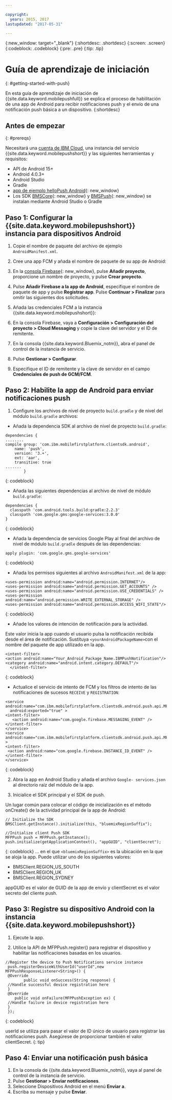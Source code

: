 ```yaml
---

copyright:
  years: 2015, 2017
lastupdated: "2017-05-31"

---
```


{:new_window: target="_blank"}
{:shortdesc: .shortdesc}
{:screen: .screen}
{:codeblock: .codeblock}
{:pre: .pre}
{:tip: .tip}

# Guía de aprendizaje de iniciación
{: #getting-started-with-push}

En esta guía de aprendizaje de iniciación de {{site.data.keyword.mobilepushfull}} se explica el proceso de habilitación de una app de Android para recibir notificaciones push y el envío de una notificación push básica a un dispositivo.
{:shortdesc}

<div id="prerequisites"></div>

## Antes de empezar
{: #prereqs}

Necesitará una [cuenta de IBM Cloud](https://console.bluemix.net/registration/), una instancia del servicio {{site.data.keyword.mobilepushshort}} y las siguientes herramientas y requisitos:

  * API de Android 15+
  * Android 4.0.3+
  * Android Studio
  * Gradle
  * [app de ejemplo helloPush Android](https://github.com/ibm-bluemix-mobile-services/bms-samples-android-hellopush){: new_window}
  * Los SDK [BMSCore](https://github.com/ibm-bluemix-mobile-services/bms-clientsdk-android-core){: new_window} y
  [BMSPush](https://github.com/ibm-bluemix-mobile-services/bms-clientsdk-android-push){: new_window} se instalan mediante
  Android Studio o Gradle

## Paso 1: Configurar la {{site.data.keyword.mobilepushshort}} instancia para dispositivos Android

1. Copie el nombre de paquete del archivo de ejemplo `AndroidManifest.xml`.

2. Cree una app FCM y añada el nombre de paquete de su app de Android:
  1. En la [consola Firebase](https://console.firebase.google.com){: new_window}, pulse **Añadir proyecto**, proporcione un nombre  de proyecto, y pulse **Crear proyecto**.
  2. Pulse **Añadir Firebase a la app de Android**, especifique el nombre de paquete de app y pulse **Registrar app**. Pulse **Continuar &gt; Finalizar** para omitir las siguientes dos solicitudes. 

3. Añada las credenciales FCM a la instancia {{site.data.keyword.mobilepushshort}}:
  1. En la consola Firebase, vaya a **Configuración &gt; Configuración del proyecto &gt; Cloud Messaging** y copie la clave del servidor y el ID de remitente.
  2. En la consola {{site.data.keyword.Bluemix_notm}}, abra el panel de control de la instancia de servicio.
  3. Pulse **Gestionar > Configurar**.
  4. Especifique el ID de remitente y la clave de servidor en el campo **Credenciales de push de GCM/FCM**.

## Paso 2: Habilite la app de Android para enviar notificaciones push

1. Configure los archivos de nivel de proyecto `build.gradle` y de nivel del módulo `build.gradle` archivos:

  * Añada la dependencia SDK al archivo de nivel de proyecto `build.gradle`:
  
  ```
  dependencies {
  ........
  compile group: 'com.ibm.mobilefirstplatform.clientsdk.android',
      name: 'push',
      version: '3.+',
      ext: 'aar',
      transitive: true
  .......
	      }
  ```
  {: codeblock}

  * Añada las siguientes dependencias al archivo de nivel de módulo `build.gradle`:
  
  ```
  dependencies {
    classpath 'com.android.tools.build:gradle:2.2.3'
    classpath 'com.google.gms:google-services:3.0.0'
  }
  ```
  {: codeblock}
  
  * Añada la dependencia de servicios Google Play al final del archivo de nivel de módulo `build.gradle` después de las dependencias:
  
  ```
  apply plugin: 'com.google.gms.google-services'
  ```
  {: codeblock}
  
  * Añada los permisos siguientes al archivo `AndroidManifest.xml` de la app:
  
  ```
  <uses-permission android:name="android.permission.INTERNET"/>
  <uses-permission android:name="android.permission.GET_ACCOUNTS" />
  <uses-permission android:name="android.permission.USE_CREDENTIALS" />
  <uses-permission android:name="android.permission.WRITE_EXTERNAL_STORAGE" />
  <uses-permission android:name="android.permission.ACCESS_WIFI_STATE"/>
  ```
  {: codeblock}
  
  * Añade los valores de intención de notificación para la actividad. 
  
  Este valor inicia la app cuando el usuario pulsa la notificación recibida desde el área de notificación. Sustituya `<yourAndroidPackageName>`con el nombre del paquete de app utilizado en la app.
  
  ```
  <intent-filter>
  <action android:name="Your_Android_Package_Name.IBMPushNotification"/>
  <category android:name="android.intent.category.DEFAULT"/>
 	</intent-filter>
  ```
  {: codeblock}
  
  * Actualice el servicio de intento de FCM y los filtros de intento de las notificaciones de sucesos `RECEIVE` y `REGISTRATION`:
  
  ```
  <service android:name="com.ibm.mobilefirstplatform.clientsdk.android.push.api.MFPPushIntentService"
    android:exported="true" >
  <intent-filter>
     <action android:name="com.google.firebase.MESSAGING_EVENT" />
  </intent-filter>
  </service>
  <service
  android:name="com.ibm.mobilefirstplatform.clientsdk.android.push.api.MFPPush"android:exported="true" >
  <intent-filter>
   <action android:name="com.google.firebase.INSTANCE_ID_EVENT" />
  </intent-filter>
  </service>
  ```
  {: codeblock}
  
2. Abra la app en Android Studio y añada el archivo `Google- services.json` al directorio raíz del módulo de la app.

3. Inicialice el SDK principal y el SDK de push. 

Un lugar común para colocar el código de inicialización es el método onCreate() de la actividad principal de la app de Android:

```
// Initialize the SDK
BMSClient.getInstance().initialize(this, "bluemixRegionSuffix");

//Initialize client Push SDK
MFPPush push = MFPPush.getInstance();
push.initialize(getApplicationContext(), "appGUID", "clientSecret");
```
{: codeblock}
... en el que `<bluemixRegionSuffix>` es la ubicación en la que se aloja la app. Puede utilizar uno de los siguientes valores:

  * BMSClient.REGION_US_SOUTH
  * BMSClient.REGION_UK
  * BMSClient.REGION_SYDNEY

appGUID es el valor de GUID de la app de envío y clientSecret es el valor secreto del cliente push. 

## Paso 3: Registre su dispositivo Android con la instancia {{site.data.keyword.mobilepushshort}}

1. Ejecute la app.

2. Utilice la API de MFPPush.register() para registrar el dispositivo y habilitar las notificaciones basadas en los usuarios.

```
//Register the device to Push Notifications service instance
 push.registerDeviceWithUserId("userId",new MFPPushResponseListener<String>() {
 @Override
		public void onSuccess(String response) {
 //Handle successful device registration here
 }
 @Override
    public void onFailure(MFPPushException ex) {
 //Handle failure in device registration here
 }
 });
 ```
 {: codeblock}
 
 
 userId se utiliza para pasar el valor de ID único de usuario para registrar las notificaciones push. Asegúrese de proporcionar también el valor clientSecret.
 {: tip}
 
 ## Paso 4: Enviar una notificación push básica
 
 1. En la consola de {{site.data.keyword.Bluemix_notm}}, vaya al panel de control de la instancia de servicio.
 2. Pulse **Gestionar &gt; Enviar notificaciones**.
 3. Seleccione Dispositivos Android en el menú **Enviar a**.
 4. Escriba su mensaje y pulse **Enviar**. 
 
